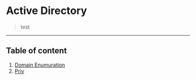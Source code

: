 # Active Directory
> test
-----
## Table of content
1. [Domain Enumuration](./DomainEnum.md)
2. [Priv](./Priv.md)
